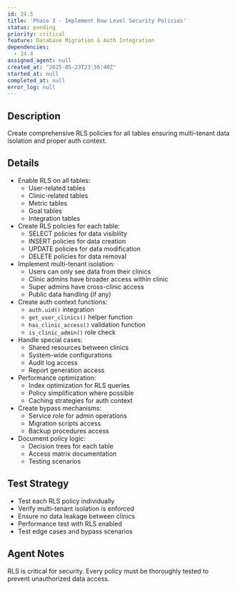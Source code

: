 ```yaml
---
id: 24.5
title: 'Phase 3 - Implement Row Level Security Policies'
status: pending
priority: critical
feature: Database Migration & Auth Integration
dependencies:
  - 24.4
assigned_agent: null
created_at: "2025-05-23T23:56:40Z"
started_at: null
completed_at: null
error_log: null
---
```


## Description

Create comprehensive RLS policies for all tables ensuring multi-tenant data isolation and proper auth context.

## Details

- Enable RLS on all tables:
  - User-related tables
  - Clinic-related tables
  - Metric tables
  - Goal tables
  - Integration tables
- Create RLS policies for each table:
  - SELECT policies for data visibility
  - INSERT policies for data creation
  - UPDATE policies for data modification
  - DELETE policies for data removal
- Implement multi-tenant isolation:
  - Users can only see data from their clinics
  - Clinic admins have broader access within clinic
  - Super admins have cross-clinic access
  - Public data handling (if any)
- Create auth context functions:
  - `auth.uid()` integration
  - `get_user_clinics()` helper function
  - `has_clinic_access()` validation function
  - `is_clinic_admin()` role check
- Handle special cases:
  - Shared resources between clinics
  - System-wide configurations
  - Audit log access
  - Report generation access
- Performance optimization:
  - Index optimization for RLS queries
  - Policy simplification where possible
  - Caching strategies for auth context
- Create bypass mechanisms:
  - Service role for admin operations
  - Migration scripts access
  - Backup procedures access
- Document policy logic:
  - Decision trees for each table
  - Access matrix documentation
  - Testing scenarios

## Test Strategy

- Test each RLS policy individually
- Verify multi-tenant isolation is enforced
- Ensure no data leakage between clinics
- Performance test with RLS enabled
- Test edge cases and bypass scenarios

## Agent Notes

RLS is critical for security. Every policy must be thoroughly tested to prevent unauthorized data access. 